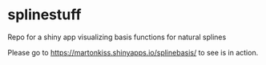 # splinestuff
Repo for a shiny app visualizing basis functions for natural splines

Please go to https://martonkiss.shinyapps.io/splinebasis/ to see is in action.
